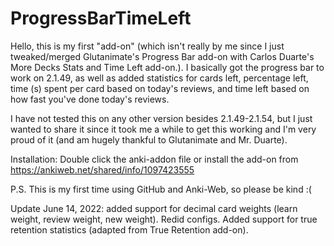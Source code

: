 # ProgressBarTimeLeft
Hello, this is my first "add-on" (which isn't really by me since I just tweaked/merged Glutanimate's Progress Bar add-on with Carlos Duarte's More Decks Stats and Time Left add-on.). I basically got the progress bar to work on 2.1.49, as well as added statistics for cards left, percentage left, time (s) spent per card based on today's reviews, and time left based on how fast you've done today's reviews.   

I have not tested this on any other version besides 2.1.49-2.1.54, but I just wanted to share it since it took me a while to get this working and I'm very proud of it (and am hugely thankful to Glutanimate and Mr. Duarte).  

Installation: Double click the anki-addon file or install the add-on from https://ankiweb.net/shared/info/1097423555

P.S. This is my first time using GitHub and Anki-Web, so please be kind :(

Update June 14, 2022: added support for decimal card weights (learn weight, review weight, new weight). Redid configs. Added support for true retention statistics (adapted from True Retention add-on).
